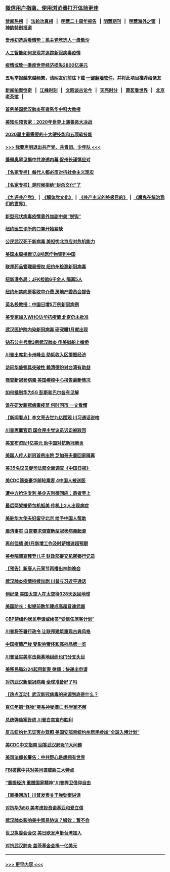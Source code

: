 ### [微信用户指南，使用浏览器打开体验更佳](https://github.com/gfw-breaker/banned-news1/blob/master/indexes/wechat-guide.md?t=0)
#### [禁闻热榜](热点新闻.md?t=0)  &nbsp;&nbsp;|&nbsp;&nbsp; [法轮功真相](https://github.com/gfw-breaker/truth/blob/master/README.md?t=0) &nbsp;&nbsp;|&nbsp;&nbsp; [明慧二十周年报告](https://github.com/gfw-breaker/mh-reports/blob/master/README.md?t=0) &nbsp;&nbsp;|&nbsp;&nbsp;[明慧期刊](https://github.com/gfw-breaker/mh-qikan) &nbsp;&nbsp;|&nbsp;&nbsp; [明慧海外之窗](https://github.com/gfw-breaker/mh-news/blob/master/README.md?t=0) &nbsp;&nbsp;|&nbsp;&nbsp; [神韵特别报道](https://github.com/gfw-breaker/mh-news/blob/master/shenyun.md?t=0)
#### [爱州初选后看情势：民主党竞选人一盘散沙](../pages/nsc412/n11856557.md?t=02101044) 
#### [人工智能如何发现并追踪新冠病毒疫情](../pages/nsc412/n11856398.md?t=02101044) 
#### [疫情或致一季度世界经济损失2800亿美元](../pages/nsc412/n11855639.md?t=02101044) 
#### 五毛举报越来越频繁，请网友们前往下载 [一键翻墙软件](https://github.com/gfw-breaker/ssr-accounts)，并将此项目推荐给亲友
#### [新闻拍案惊奇](https://github.com/gfw-breaker/banned-news1/blob/master/pages/link4.md) &nbsp;&nbsp;|&nbsp;&nbsp; [江峰时刻](https://github.com/gfw-breaker/banned-news1/blob/master/pages/link4.md) &nbsp;&nbsp;|&nbsp;&nbsp; [文昭谈古论今](https://github.com/gfw-breaker/banned-news1/blob/master/pages/link4.md) &nbsp;&nbsp;|&nbsp;&nbsp; [天亮时分](https://github.com/gfw-breaker/banned-news1/blob/master/pages/link4.md) &nbsp;&nbsp;|&nbsp;&nbsp; [萧茗看世界](https://github.com/gfw-breaker/banned-news1/blob/master/pages/link4.md) &nbsp;&nbsp;|&nbsp;&nbsp; [北京老茶馆](https://github.com/gfw-breaker/banned-news1/blob/master/pages/link4.md) &nbsp;&nbsp;|&nbsp;&nbsp; 
#### [首例美国武汉肺炎死者系华中科大教授](../pages/nsc412/n11855500.md?t=02101044) 
#### [美知名预言家：2020年世界上演善恶大决战](../pages/nsc412/n11855418.md?t=02101044) 
#### [2020雇主最需要的十大硬技能和五项软技能](../pages/nsc412/n11850953.md?t=02101044) 
#### [>>> 我要声明退出共产党、共青团、少年队 <<<](https://github.com/begood0513/goodnews/blob/master/quit/letter.md) 
#### [蓬佩奥罕见揭中共渗透内幕 促州长谨慎应对](../pages/nsc412/n11854685.md?t=02101044) 
#### [【名家专栏】每代人都必须对抗社会主义现实](../pages/nsc412/n11831412.md?t=02101044) 
#### [【名家专栏】是时候拒绝“封杀文化”了](../pages/nsc412/n11814093.md?t=02101044) 
#### [《九评共产党》](https://github.com/begood0513/9ping.md/blob/master/README.md) &nbsp;|&nbsp; [《解体党文化》](../../../../jtdwh.md/blob/master/README.md)  &nbsp;|&nbsp; [《共产主义的终极目的》](../../../../gczydzjmd.md/blob/master/README.md) &nbsp;|&nbsp; [《魔鬼在统治我们的世界》](../../../../mgztzwmdsj.md/blob/master/README.md) 
#### [新型冠状病毒疫情意外加剧中美“脱钩”](../pages/nsc412/n11854475.md?t=02101044) 
#### [纽约医生诊所的口罩开始紧缺](../pages/nsc412/n11853364.md?t=02101044) 
#### [公民武汉死于新病毒 美担忧北京应对危机能力](../pages/nsc412/n11854331.md?t=02101044) 
#### [美国本周捐赠17.8吨医疗物资到中国](../pages/nsc412/n11854269.md?t=02101044) 
#### [联邦药品管理局授权  纽约州检测新冠病毒](../pages/nsc412/n11853371.md?t=02101044) 
#### [纽新港务局：JFK检验6千余人  隔离5人](../pages/nsc412/n11853366.md?t=02101044) 
#### [纽约州禁向房客收中介费  房地产委员会提告](../pages/nsc412/n11853360.md?t=02101044) 
#### [英名校教授：中国日增5万例新冠病例](../pages/nsc412/n11854174.md?t=02101044) 
#### [美专家加入WHO访华抗疫情 北京仍未批准](../pages/nsc412/n11854043.md?t=02101044) 
#### [武汉医护院内染新冠病毒 研究曝1月就出现](../pages/nsc412/n11852928.md?t=02101044) 
#### [钻石公主号增3例武汉肺炎 传美拟船上撤侨](../pages/nsc412/n11853240.md?t=02101044) 
#### [川普出席北卡州峰会 助低收入区提振经济](../pages/nsc412/n11853232.md?t=02101044) 
#### [访问华盛顿具突破性 赖清德盼对台湾有助益](../pages/nsc412/n11853129.md?t=02101044) 
#### [筛查新冠状病毒 美国疾控中心报告最新情况](../pages/nsc412/n11853070.md?t=02101044) 
#### [如何抵制华为5G 彭斯和巴尔各有见解](../pages/nsc412/n11852535.md?t=02101044) 
#### [谁在研发新冠病毒疫苗 何时问市 一文看懂](../pages/nsc412/n11852840.md?t=02101044) 
#### [【新闻看点】李文亮去世九亿围观 川习通话说啥](../pages/nsc412/n11852360.md?t=02101044) 
#### [川普再赢官司 国会民主党议员诉讼被驳回](../pages/nsc412/n11852287.md?t=02101044) 
#### [美宣布资助1亿美元 助中国对抗新冠肺炎](../pages/nsc412/n11852531.md?t=02101044) 
#### [美国人传人新冠首例出院 芝加哥夫妻回家隔离](../pages/nsc412/n11852452.md?t=02101044) 
#### [美35名议员促司法部全面调查《中国日报》](../pages/nsc412/n11852435.md?t=02101044) 
#### [美CDC筛查豪华邮轮乘客 4中国人被送医](../pages/nsc412/n11852085.md?t=02101044) 
#### [遭中方抢注专利 美企吉利德回应：患者至上](../pages/nsc412/n11852037.md?t=02101044) 
#### [最后两架撤侨包机抵美 传机上2人出现病症](../pages/nsc412/n11852173.md?t=02101044) 
#### [美驻华大使夫妇留守北京 给予中国人帮助](../pages/nsc412/n11852165.md?t=02101044) 
#### [厘清事实 白宫要求调查新型冠状病毒起源](../pages/nsc412/n11852106.md?t=02101044) 
#### [再创佳绩 美1月新增工作及时薪增速超预期](../pages/nsc412/n11852174.md?t=02101044) 
#### [美参院调查拜登儿子 财政部提交机密银行记录](../pages/nsc412/n11851808.md?t=02101044) 
#### [【预告】新唐人元宵节再播出神韵晚会](../pages/nsc412/n11843192.md?t=02101044) 
#### [武汉肺炎疫情持续加剧 川普与习近平通话](../pages/nsc412/n11851613.md?t=02101044) 
#### [创纪录 美国太空人在太空待328天返回地球](../pages/nsc412/n11851266.md?t=02101044) 
#### [美国防长：拟提前数年建成高超音速武器](../pages/nsc412/n11850959.md?t=02101044) 
#### [CBP禁纽约居民申请或续签“受信任旅客计划”](../pages/nsc412/n11850857.md?t=02101044) 
#### [川普将签署行政令 让联邦建筑重现古典风格](../pages/nsc412/n11850654.md?t=02101044) 
#### [中国疫情严峻 受影响奢侈和高档品牌一览](../pages/nsc412/n11850319.md?t=02101044) 
#### [川普证实美军击毙基地组织也门分支头目](../pages/nsc412/n11850383.md?t=02101044) 
#### [美移民局2/24起用新表 律师：快递出申请](../pages/nsc412/n11848220.md?t=02101044) 
#### [对抗武汉新型冠病毒 全球准备好了吗](../pages/nsc412/n11850142.md?t=02101044) 
#### [【热点互动】武汉新冠病毒的来源到底是什么？](../pages/nsc412/n11849749.md?t=02101044) 
#### [百亿年前“怪物”星系神秘骤亡 科学家不解](../pages/nsc412/n11849863.md?t=02101044) 
#### [总统弹劾案告终 川普白宫宣布胜利](../pages/nsc412/n11849985.md?t=02101044) 
#### [反击纽约允无证客办驾照  美国安部禁纽约州居民参加“全球入境计划”](../pages/nsc412/n11849828.md?t=02101044) 
#### [美CDC中文指南 回答武汉肺炎11大问题](../pages/nsc412/n11849703.md?t=02101044) 
#### [美司法部长警告：中共野心是想拥有世界](../pages/nsc412/n11849769.md?t=02101044) 
#### [FBI披露中共对美间谍威胁三大特点](../pages/nsc412/n11849700.md?t=02101044) 
#### [“重振经济 重塑国家精神”川普捍卫信仰自由](../pages/nsc412/n11849641.md?t=02101044) 
#### [【直播回放】川普发表关于弹劾案讲话](../pages/nsc412/n11849472.md?t=02101044) 
#### [对抗华为5G 美考虑投资诺基亚和爱立信](../pages/nsc412/n11849510.md?t=02101044) 
#### [武汉肺炎影响美中贸易协议？姆钦：暂不会](../pages/nsc412/n11849497.md?t=02101044) 
#### [世卫执委会会议 美日欧发声挺台湾加入](../pages/nsc412/n11849433.md?t=02101044) 
#### [对抗武汉肺炎 盖茨基金会捐一亿美元](../pages/nsc412/n11848953.md?t=02101044) 

----
#### [ >>> 更早内容 <<< ](../indexes/nsc412-earlier.md)
